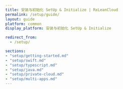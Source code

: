 ```yaml
---
title: 安装与初始化 SetUp & Initialize | RxLeanCloud
permalink: /setup/guide/
layout: guide
platform: common
display_platform: 安装与初始化 SetUp & Initialize

redirect_from:
  - /setup/

sections:
- "setup/getting-started.md"
- "setup/swift.md"
- "setup/typescript.md"
- "setup/java.md"
- "setup/private-cloud.md"
- "setup/multi-apps.md"
---
```

